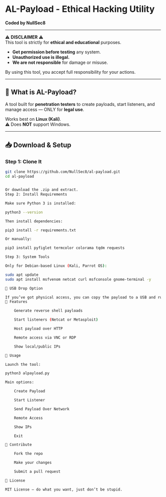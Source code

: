 # AL-Payload - Ethical Hacking Utility

**Coded by NullSec8**

---

⚠️ **DISCLAIMER** ⚠️  
This tool is strictly for **ethical and educational** purposes.

- **Get permission before testing** any system.  
- **Unauthorized use is illegal.**  
- **We are not responsible** for damage or misuse.

By using this tool, you accept full responsibility for your actions.

---

## 🧠 What is AL-Payload?

A tool built for **penetration testers** to create payloads, start listeners, and manage access — ONLY for **legal use**.

Works best on **Linux (Kali)**.  
⚠️ Does **NOT** support Windows.

---

## 📥 Download & Setup

### Step 1: Clone It

```bash
git clone https://github.com/NullSec8/al-payload.git
cd al-payload


Or download the .zip and extract.
Step 2: Install Requirements

Make sure Python 3 is installed:

python3 --version

Then install dependencies:

pip3 install -r requirements.txt

Or manually:

pip3 install pyfiglet termcolor colorama tqdm requests

Step 3: System Tools

Only for Debian-based Linux (Kali, Parrot OS):

sudo apt update
sudo apt install msfvenom netcat curl msfconsole gnome-terminal -y

💾 USB Drop Option

If you’ve got physical access, you can copy the payload to a USB and run it directly on the target system.
🔧 Features

    Generate reverse shell payloads

    Start listeners (Netcat or Metasploit)

    Host payload over HTTP

    Remote access via VNC or RDP

    Show local/public IPs

🚀 Usage

Launch the tool:

python3 alpayload.py

Main options:

    Create Payload

    Start Listener

    Send Payload Over Network

    Remote Access

    Show IPs

    Exit

🤝 Contribute

    Fork the repo

    Make your changes

    Submit a pull request

📜 License

MIT License — do what you want, just don’t be stupid.
